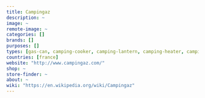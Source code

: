 ```yaml
---
title: Campingaz
description: ~
image: ~
remote-image: ~
categories: []
brands: []
purposes: []
types: [gas-can, camping-cooker, camping-lantern, camping-heater, camping-grill, camping-refrigerator, sleeping-bag]
countries: [france]
website: "http://www.campingaz.com/"
shop: ~
store-finder: ~
about: ~
wiki: "https://en.wikipedia.org/wiki/Campingaz"
---
```

